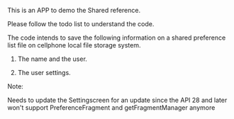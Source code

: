 This is an APP to demo the Shared reference.

Please follow the todo list to understand the code.

The code intends to save the following information on a shared preference list file on cellphone local file storage system.

1. The name and the user.

2. The user settings.

Note:

Needs to update the Settingscreen for an update since the API 28 and later won't support PreferenceFragment and getFragmentManager anymore